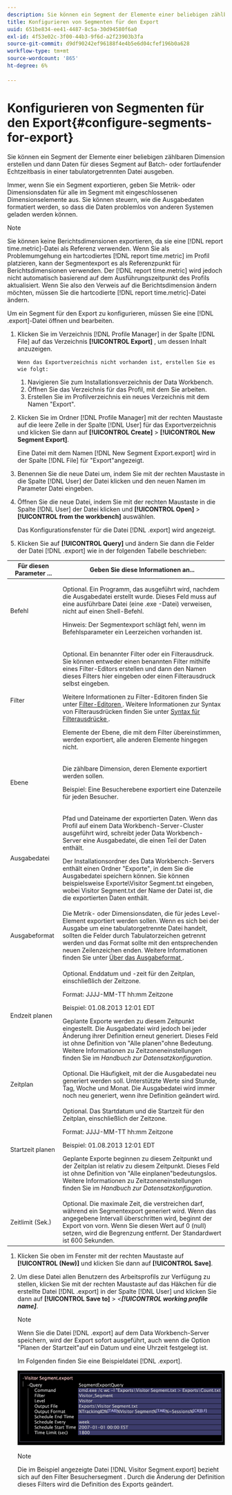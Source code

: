```yaml
---
description: Sie können ein Segment der Elemente einer beliebigen zählbaren Dimension erstellen und dann Daten für dieses Segment auf Batch- oder fortlaufender Echtzeitbasis in einer tabulatorgetrennten Datei ausgeben.
title: Konfigurieren von Segmenten für den Export
uuid: 651be834-ee41-4487-8c5a-30d94580f6a0
exl-id: 4f53e02c-3f00-44b3-9f6d-a2f23903b3fa
source-git-commit: d9df90242ef96188f4e4b5e6d04cfef196b0a628
workflow-type: tm+mt
source-wordcount: '865'
ht-degree: 6%

---
```


# Konfigurieren von Segmenten für den Export{#configure-segments-for-export}

Sie können ein Segment der Elemente einer beliebigen zählbaren Dimension erstellen und dann Daten für dieses Segment auf Batch- oder fortlaufender Echtzeitbasis in einer tabulatorgetrennten Datei ausgeben.

Immer, wenn Sie ein Segment exportieren, geben Sie Metrik- oder Dimensionsdaten für alle im Segment mit eingeschlossenen Dimensionselemente aus. Sie können steuern, wie die Ausgabedaten formatiert werden, so dass die Daten problemlos von anderen Systemen geladen werden können.

>[!NOTE]
>
>Sie können keine Berichtsdimensionen exportieren, da sie eine [!DNL report time.metric]-Datei als Referenz verwenden. Wenn Sie als Problemumgehung ein hartcodiertes [!DNL report time.metric] im Profil platzieren, kann der Segmentexport es als Referenzpunkt für Berichtsdimensionen verwenden. Der [!DNL report time.metric] wird jedoch nicht automatisch basierend auf dem Ausführungszeitpunkt des Profils aktualisiert. Wenn Sie also den Verweis auf die Berichtsdimension ändern möchten, müssen Sie die hartcodierte [!DNL report time.metric]-Datei ändern.

Um ein Segment für den Export zu konfigurieren, müssen Sie eine [!DNL .export]-Datei öffnen und bearbeiten.

1. Klicken Sie im Verzeichnis [!DNL Profile Manager] in der Spalte [!DNL File] auf das Verzeichnis **[!UICONTROL Export]** , um dessen Inhalt anzuzeigen.

       Wenn das Exportverzeichnis nicht vorhanden ist, erstellen Sie es wie folgt:
   
   1. Navigieren Sie zum Installationsverzeichnis der Data Workbench.
   1. Öffnen Sie das Verzeichnis für das Profil, mit dem Sie arbeiten.
   1. Erstellen Sie im Profilverzeichnis ein neues Verzeichnis mit dem Namen &quot;Export&quot;.

1. Klicken Sie im Ordner [!DNL Profile Manager] mit der rechten Maustaste auf die leere Zelle in der Spalte [!DNL User] für das Exportverzeichnis und klicken Sie dann auf **[!UICONTROL Create]** > **[!UICONTROL New Segment Export]**.

   Eine Datei mit dem Namen [!DNL New Segment Export.export] wird in der Spalte [!DNL File] für &quot;Export&quot;angezeigt.

1. Benennen Sie die neue Datei um, indem Sie mit der rechten Maustaste in die Spalte [!DNL User] der Datei klicken und den neuen Namen im Parameter Datei eingeben.
1. Öffnen Sie die neue Datei, indem Sie mit der rechten Maustaste in die Spalte [!DNL User] der Datei klicken und **[!UICONTROL Open]** > **[!UICONTROL from the workbench]** auswählen.

   Das Konfigurationsfenster für die Datei [!DNL .export] wird angezeigt.

1. Klicken Sie auf **[!UICONTROL Query]** und ändern Sie dann die Felder der Datei [!DNL .export] wie in der folgenden Tabelle beschrieben:

<table id="table_C2EC8FCD3FA04DE78D2CADFA3F7FD8E3"> 
 <thead> 
  <tr> 
   <th colname="col1" class="entry"> Für diesen Parameter ... </th> 
   <th colname="col2" class="entry"> Geben Sie diese Informationen an... </th> 
  </tr> 
 </thead>
 <tbody> 
  <tr> 
   <td colname="col1"> Befehl </td> 
   <td colname="col2"> <p>Optional. Ein Programm, das ausgeführt wird, nachdem die Ausgabedatei erstellt wurde. Dieses Feld muss auf eine ausführbare Datei (eine <span class="filepath"> .exe </span> -Datei) verweisen, nicht auf einen Shell-Befehl. </p> <p>Hinweis:  Der Segmentexport schlägt fehl, wenn im Befehlsparameter ein Leerzeichen vorhanden ist. </p> </td> 
  </tr> 
  <tr> 
   <td colname="col1"> Filter </td> 
   <td colname="col2"> <p>Optional. Ein benannter Filter oder ein Filterausdruck. Sie können entweder einen benannten Filter mithilfe eines Filter-Editors erstellen und dann den Namen dieses Filters hier eingeben oder einen Filterausdruck selbst eingeben. </p> <p>Weitere Informationen zu Filter-Editoren finden Sie unter <a href="../../../home/c-get-started/c-analysis-vis/c-filter-editors/c-filter-editors.md#concept-2f343ecbed8240f18b0c1f1eccef11e3"> Filter-Editoren </a>. Weitere Informationen zur Syntax von Filterausdrücken finden Sie unter <a href="../../../home/c-get-started/c-qry-lang-syntx/c-syntx-fltr-exp.md#concept-72f2563f809747a2a3cff7ec72462a15"> Syntax für Filterausdrücke </a>. </p> <p>Elemente der Ebene, die mit dem Filter übereinstimmen, werden exportiert, alle anderen Elemente hingegen nicht. </p> </td> 
  </tr> 
  <tr> 
   <td colname="col1"> Ebene </td> 
   <td colname="col2"> <p>Die zählbare Dimension, deren Elemente exportiert werden sollen. </p> <p>Beispiel: Eine Besucherebene exportiert eine Datenzeile für jeden Besucher. </p> </td> 
  </tr> 
  <tr> 
   <td colname="col1"> Ausgabedatei </td> 
   <td colname="col2"> <p>Pfad und Dateiname der exportierten Daten. Wenn das Profil auf einem Data Workbench-Server-Cluster ausgeführt wird, schreibt jeder Data Workbench-Server eine Ausgabedatei, die einen Teil der Daten enthält. </p> <p>Der Installationsordner des Data Workbench-Servers enthält einen Ordner "Exporte", in dem Sie die Ausgabedatei speichern können. Sie können beispielsweise <span class="filepath"> Exporte\Visitor Segment.txt </span> eingeben, wobei <span class="filepath"> Visitor Segment.txt </span> der Name der Datei ist, die die exportierten Daten enthält. </p> </td> 
  </tr> 
  <tr> 
   <td colname="col1"> Ausgabeformat </td> 
   <td colname="col2"> Die Metrik- oder Dimensionsdaten, die für jedes Level-Element exportiert werden sollen. Wenn es sich bei der Ausgabe um eine tabulatorgetrennte Datei handelt, sollten die Felder durch Tabulatorzeichen getrennt werden und das Format sollte mit den entsprechenden neuen Zeilenzeichen enden. Weitere Informationen finden Sie unter <a href="../../../home/c-get-started/c-exp-data-seg-exp/c-abt-otpt-frmt.md#concept-ac7e24d1374a4b418365db7cc98c361e"> Über das Ausgabeformat </a>. </td> 
  </tr> 
  <tr> 
   <td colname="col1"> Endzeit planen </td> 
   <td colname="col2"> <p>Optional. Enddatum und -zeit für den Zeitplan, einschließlich der Zeitzone. </p> <p>Format: JJJJ-MM-TT hh:mm Zeitzone </p> <p>Beispiel: 01.08.2013 12:01 EDT </p> <p>Geplante Exporte werden zu diesem Zeitpunkt eingestellt. Die Ausgabedatei wird jedoch bei jeder Änderung ihrer Definition erneut generiert. Dieses Feld ist ohne Definition von "Alle planen"ohne Bedeutung. Weitere Informationen zu Zeitzoneneinstellungen finden Sie im <i>Handbuch zur Datensatzkonfiguration</i>. </p> </td> 
  </tr> 
  <tr> 
   <td colname="col1"> Zeitplan </td> 
   <td colname="col2"> Optional. Die Häufigkeit, mit der die Ausgabedatei neu generiert werden soll. Unterstützte Werte sind Stunde, Tag, Woche und Monat. Die Ausgabedatei wird immer noch neu generiert, wenn ihre Definition geändert wird. </td> 
  </tr> 
  <tr> 
   <td colname="col1"> Startzeit planen </td> 
   <td colname="col2"> <p>Optional. Das Startdatum und die Startzeit für den Zeitplan, einschließlich der Zeitzone. </p> <p>Format: JJJJ-MM-TT hh:mm Zeitzone </p> <p>Beispiel: 01.08.2013 12:01 EDT </p> <p>Geplante Exporte beginnen zu diesem Zeitpunkt und der Zeitplan ist relativ zu diesem Zeitpunkt. Dieses Feld ist ohne Definition von <span class="wintitle"> "Alle </span> einplanen"bedeutungslos. Weitere Informationen zu Zeitzoneneinstellungen finden Sie im <i>Handbuch zur Datensatzkonfiguration</i>. </p> </td> 
  </tr> 
  <tr> 
   <td colname="col1"> Zeitlimit (Sek.) </td> 
   <td colname="col2"> Optional. Die maximale Zeit, die verstreichen darf, während ein Segmentexport generiert wird. Wenn das angegebene Intervall überschritten wird, beginnt der Export von vorn. Wenn Sie diesen Wert auf 0 (null) setzen, wird die Begrenzung entfernt. Der Standardwert ist 600 Sekunden. </td> 
  </tr> 
 </tbody> 
</table>

1. Klicken Sie oben im Fenster mit der rechten Maustaste auf **[!UICONTROL (New)]** und klicken Sie dann auf **[!UICONTROL Save]**.
1. Um diese Datei allen Benutzern des Arbeitsprofils zur Verfügung zu stellen, klicken Sie mit der rechten Maustaste auf das Häkchen für die erstellte Datei [!DNL .export] in der Spalte [!DNL User] und klicken Sie dann auf **[!UICONTROL Save to]** > *&lt;**[!UICONTROL working profile name]***.

   >[!NOTE]
   >
   >Wenn Sie die Datei [!DNL .export] auf dem Data Workbench-Server speichern, wird der Export sofort ausgeführt, auch wenn die Option &quot;Planen der Startzeit&quot;auf ein Datum und eine Uhrzeit festgelegt ist.

   Im Folgenden finden Sie eine Beispieldatei [!DNL .export].

   ![](assets/vis_Segment_Export_File.png)

   >[!NOTE]
   >
   >Die im Beispiel angezeigte Datei [!DNL Visitor Segment.export] bezieht sich auf den Filter Besuchersegment . Durch die Änderung der Definition dieses Filters wird die Definition des Exports geändert.
